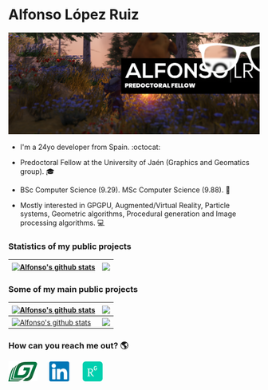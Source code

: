 # Alfonso López Ruiz

[![Alfonso López Ruiz](Assets/Introduction/Introduction.png)](https://alfonsolrz.github.io)

- I'm a 24yo developer from Spain. :octocat:

- Predoctoral Fellow at the University of Jaén (Graphics and Geomatics group). :mortar_board:

- BSc Computer Science (9.29). MSc Computer Science (9.88). :page_with_curl:

- Mostly interested in GPGPU, Augmented/Virtual Reality, Particle systems, Geometric algorithms, Procedural generation and Image processing algorithms. :computer:

### Statistics of my public projects
| <a href="https://github-readme-stats.vercel.app/api?username=AlfonsoLRz&bg_color=70,F23860,27364d&title_color=fff&text_color=fff"><img align="center" src="https://github-readme-stats.vercel.app/api?username=AlfonsoLRz&bg_color=70,F23860,27364d&title_color=fff&text_color=fff" alt="Alfonso's github stats" /></a> | <a href="https://github-readme-stats.vercel.app/api/top-langs/?username=AlfonsoLRz&bg_color=70,F23860,27364d&title_color=fff&text_color=fff"><img align="center" src="https://github-readme-stats.vercel.app/api/top-langs/?username=AlfonsoLRz&bg_color=70,F23860,27364d&title_color=fff&text_color=fff" /></a> |
| ------------- | ------------- |

### Some of my main public projects
| <a href="https://github-readme-stats.vercel.app/api/pin/?username=AlfonsoLRz&repo=PointCloudRendering&theme=dracula"><img align="center" src="https://github-readme-stats.vercel.app/api/pin/?username=AlfonsoLRz&repo=PointCloudRendering&theme=dracula" alt="Alfonso's github stats" /></a> | <a href="https://github-readme-stats.vercel.app/api/pin/?username=AlfonsoLRz&repo=BRDFMeasurements&theme=dracula"><img align="center" src="https://github-readme-stats.vercel.app/api/pin/?username=AlfonsoLRz&repo=BRDFMeasurements&theme=dracula" /></a>
| ------------- | ------------- |
| <a href="https://github-readme-stats.vercel.app/api/pin/?username=AlfonsoLRz&repo=RGBThermalFusion&theme=dracula"><img align="center" src="https://github-readme-stats.vercel.app/api/pin/?username=AlfonsoLRz&repo=RGBThermalFusion&theme=dracula" alt="Alfonso's github stats" /></a> | <a href="https://github-readme-stats.vercel.app/api/pin/?username=SensorLaboratory&repo=SensorLaboratory.github.io&theme=dracula"><img align="center" src="https://github-readme-stats.vercel.app/api/pin/?username=SensorLaboratory&repo=SensorLaboratory.github.io&theme=dracula" /></a>

### How can you reach me out? :earth_americas:
[<img src='Assets/Media/GGGJ.svg' alt='GGGJ' height='40'>](https://gggj.ujaen.es/allopezr)
&nbsp;&nbsp;&nbsp;&nbsp;
[<img src='Assets/Media/Linkedin.svg' alt='Linkedin' height='40'>](https://www.linkedin.com/in/alfonso-l%C3%B3pez-ruiz-7607331b7/)
&nbsp;&nbsp;&nbsp;&nbsp;&nbsp;
[<img src='Assets/Media/Researchgate.svg' alt='GGGJ' height='40'>](https://www.researchgate.net/profile/Alfonso_Ruiz2)
